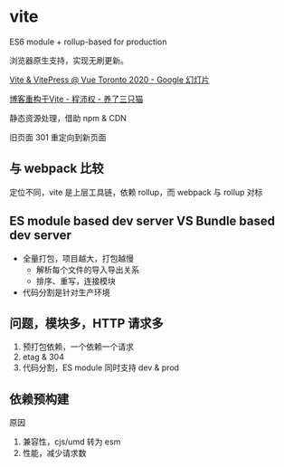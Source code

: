 # vite

ES6 module + rollup-based for production

浏览器原生支持，实现无刷更新。

[Vite & VitePress @ Vue Toronto 2020 - Google 幻灯片](https://docs.google.com/presentation/d/1X1hrFw18v67bEniTPpaI_DBulLdkKNFEc_3nVEm95mM/edit#slide=id.p)

[博客重构于Vite - 程沛权 - 养了三只猫](https://chengpeiquan.com/article/rewrite-in-vite.html)

静态资源处理，借助 npm & CDN

旧页面 301 重定向到新页面

## 与 webpack 比较

定位不同，vite 是上层工具链，依赖 rollup，而 webpack 与 rollup 对标

## ES module based dev server VS Bundle based dev server

- 全量打包，项目越大，打包越慢
  - 解析每个文件的导入导出关系
  - 排序、重写，连接模块
- 代码分割是针对生产环境

## 问题，模块多，HTTP 请求多

1. 预打包依赖，一个依赖一个请求
2. etag & 304
3. 代码分割，ES module 同时支持 dev & prod

## 依赖预构建
原因
1. 兼容性，cjs/umd 转为 esm
2. 性能，减少请求数
